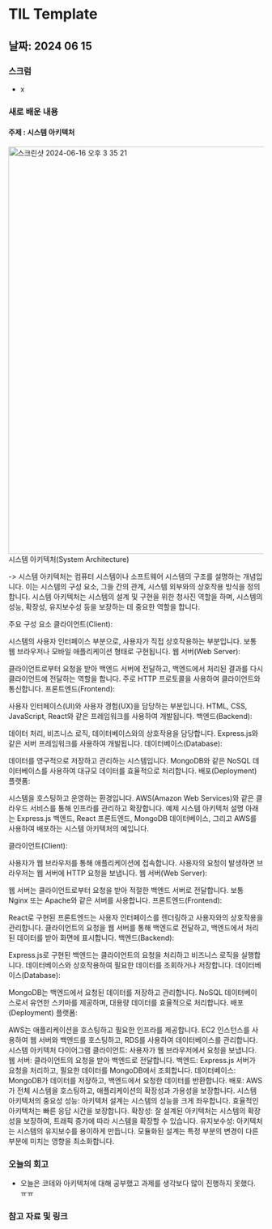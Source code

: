 # TIL Template

## 날짜: 2024 06 15
### 스크럼
- x

### 새로 배운 내용
#### 주제 : 시스템 아키텍처
<img width="805" alt="스크린샷 2024-06-16 오후 3 35 21" src="https://github.com/100-hours-a-week/sean-til/assets/122856840/99c7a357-4080-42ad-9d81-684ffb8d3d9a">
시스템 아키텍처(System Architecture)

-> 시스템 아키텍처는 컴퓨터 시스템이나 소프트웨어 시스템의 구조를 설명하는 개념입니다. 이는 시스템의 구성 요소, 그들 간의 관계, 시스템 외부와의 상호작용 방식을 정의합니다. 시스템 아키텍처는 시스템의 설계 및 구현을 위한 청사진 역할을 하며, 시스템의 성능, 확장성, 유지보수성 등을 보장하는 데 중요한 역할을 합니다.

주요 구성 요소
클라이언트(Client):

시스템의 사용자 인터페이스 부분으로, 사용자가 직접 상호작용하는 부분입니다.
보통 웹 브라우저나 모바일 애플리케이션 형태로 구현됩니다.
웹 서버(Web Server):

클라이언트로부터 요청을 받아 백엔드 서버에 전달하고, 백엔드에서 처리된 결과를 다시 클라이언트에 전달하는 역할을 합니다.
주로 HTTP 프로토콜을 사용하여 클라이언트와 통신합니다.
프론트엔드(Frontend):

사용자 인터페이스(UI)와 사용자 경험(UX)을 담당하는 부분입니다.
HTML, CSS, JavaScript, React와 같은 프레임워크를 사용하여 개발됩니다.
백엔드(Backend):

데이터 처리, 비즈니스 로직, 데이터베이스와의 상호작용을 담당합니다.
Express.js와 같은 서버 프레임워크를 사용하여 개발됩니다.
데이터베이스(Database):

데이터를 영구적으로 저장하고 관리하는 시스템입니다.
MongoDB와 같은 NoSQL 데이터베이스를 사용하여 대규모 데이터를 효율적으로 처리합니다.
배포(Deployment) 플랫폼:

시스템을 호스팅하고 운영하는 환경입니다.
AWS(Amazon Web Services)와 같은 클라우드 서비스를 통해 인프라를 관리하고 확장합니다.
예제 시스템 아키텍처 설명
아래는 Express.js 백엔드, React 프론트엔드, MongoDB 데이터베이스, 그리고 AWS를 사용하여 배포하는 시스템 아키텍처의 예입니다.

클라이언트(Client):

사용자가 웹 브라우저를 통해 애플리케이션에 접속합니다.
사용자의 요청이 발생하면 브라우저는 웹 서버에 HTTP 요청을 보냅니다.
웹 서버(Web Server):

웹 서버는 클라이언트로부터 요청을 받아 적절한 백엔드 서버로 전달합니다.
보통 Nginx 또는 Apache와 같은 서버를 사용합니다.
프론트엔드(Frontend):

React로 구현된 프론트엔드는 사용자 인터페이스를 렌더링하고 사용자와의 상호작용을 관리합니다.
클라이언트의 요청을 웹 서버를 통해 백엔드로 전달하고, 백엔드에서 처리된 데이터를 받아 화면에 표시합니다.
백엔드(Backend):

Express.js로 구현된 백엔드는 클라이언트의 요청을 처리하고 비즈니스 로직을 실행합니다.
데이터베이스와 상호작용하여 필요한 데이터를 조회하거나 저장합니다.
데이터베이스(Database):

MongoDB는 백엔드에서 요청된 데이터를 저장하고 관리합니다.
NoSQL 데이터베이스로서 유연한 스키마를 제공하며, 대용량 데이터를 효율적으로 처리합니다.
배포(Deployment) 플랫폼:

AWS는 애플리케이션을 호스팅하고 필요한 인프라를 제공합니다.
EC2 인스턴스를 사용하여 웹 서버와 백엔드를 호스팅하고, RDS를 사용하여 데이터베이스를 관리합니다.
시스템 아키텍처 다이어그램
클라이언트: 사용자가 웹 브라우저에서 요청을 보냅니다.
웹 서버: 클라이언트의 요청을 받아 백엔드로 전달합니다.
백엔드: Express.js 서버가 요청을 처리하고, 필요한 데이터를 MongoDB에서 조회합니다.
데이터베이스: MongoDB가 데이터를 저장하고, 백엔드에서 요청한 데이터를 반환합니다.
배포: AWS가 전체 시스템을 호스팅하고, 애플리케이션의 확장성과 가용성을 보장합니다.
시스템 아키텍처의 중요성
성능: 아키텍처 설계는 시스템의 성능을 크게 좌우합니다. 효율적인 아키텍처는 빠른 응답 시간을 보장합니다.
확장성: 잘 설계된 아키텍처는 시스템의 확장성을 보장하여, 트래픽 증가에 따라 시스템을 확장할 수 있습니다.
유지보수성: 아키텍처는 시스템의 유지보수를 용이하게 만듭니다. 모듈화된 설계는 특정 부분의 변경이 다른 부분에 미치는 영향을 최소화합니다.


### 오늘의 회고
- 오늘은 코테와 아키텍처에 대해 공부했고 과제를 생각보다 많이 진행하지 못했다. ㅠㅠ
### 참고 자료 및 링크

